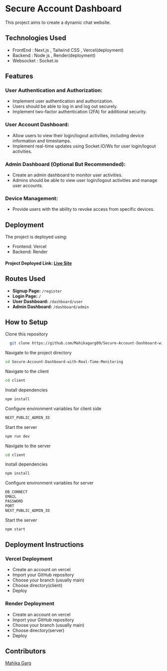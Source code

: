
# Secure Account Dashboard

This project aims to create a dynamic chat website.

## Technologies Used
- FrontEnd : Next.js , Tailwind CSS , Vercel(deployment)
- Backend  : Node js , Render(deployment)
- Websocket : Socket.io

## Features

### User Authentication and Authorization:

- Implement user authentication and authorization.
- Users should be able to log in and log out securely.
- Implement two-factor authentication (2FA) for additional security.

### User Account Dashboard:

-  Allow users to view their login/logout activities, including device information and timestamps.
- Implement real-time updates using Socket.IO/Ws for user login/logout activities.

### Admin Dashboard (Optional But Recommended):

- Create an admin dashboard to monitor user activities.
- Admins should be able to view user login/logout activities and manage user accounts.

### Device Management:

- Provide users with the ability to revoke access from specific devices.


## Deployment

The project is deployed using:
- Frontend: Vercel
- Backend: Render

#### Project Deployed Link: [Live Site](https://secure-account-dashboard-with-real-time-monitoring.vercel.app/)

## Routes Used

- **Signup Page:** `/register`
- **Login Page:** `/`
- **User Dashboard:** `/dashboard/user`
- **Admin Dashboard:** `/dashboard/admin`

## How to Setup

Clone this repository
```bash
  git clone https://github.com/Mahikagarg09/Secure-Account-Dashboard-with-Real-Time-Monitoring

```

Navigate to the project directory
```bash
cd Secure-Account-Dashboard-with-Real-Time-Monitoring
```
Navigate to the client
```bash
cd client
```
Install dependencies
```bash
npm install
```
Configure environment variables for client side
```bash
NEXT_PUBLIC_ADMIN_ID
```
Start the server
```bash
npm run dev
```

Navigate to the server
```bash
cd client
```
Install dependencies
```bash
npm install
```
Configure environment variables for server
```bash
DB_CONNECT
EMAIL
PASSWORD
PORT
NEXT_PUBLIC_ADMIN_ID
```
Start the server
```bash
npm start
```

## Deployment Instructions

### Vercel Deployment
- Create an account on vercel
- Import your GitHub repository
- Choose your branch (usually main)
- Choose directory(client)
- Deploy

### Render Deployment
- Create an account on vercel
- Import your GitHub repository
- Choose your branch (usually main)
- Choose directory(server)
- Deploy


## Contributors 
[Mahika Garg](https://github.com/Mahikagarg09)